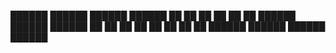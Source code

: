 ██████ ██████    ██████ ██████
    ██     ██ ██     ██ ██  ██
██████ ██████    ██████ ██  ██
██         ██ ██ ██     ██  ██
██████ ██████    ██████ ██████
